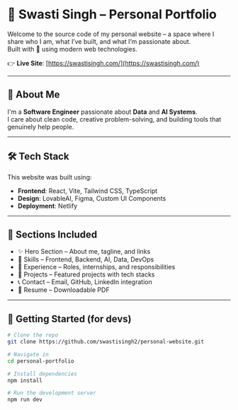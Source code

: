 # 💫 Swasti Singh – Personal Portfolio

Welcome to the source code of my personal website – a space where I share who I am, what I’ve built, and what I’m passionate about.  
Built with 💖 using modern web technologies.

👉 **Live Site**: [https://swastisingh.com/](https://swastisingh.com/)

---

## 🌟 About Me

I'm a **Software Engineer** passionate about **Data** and **AI Systems**.  
I care about clean code, creative problem-solving, and building tools that genuinely help people.

---

## 🛠️ Tech Stack

This website was built using:

- **Frontend**: React, Vite, Tailwind CSS, TypeScript
- **Design**: LovableAI, Figma, Custom UI Components
- **Deployment**: Netlify

---

## 📂 Sections Included

- ✨ Hero Section – About me, tagline, and links
- 🧠 Skills – Frontend, Backend, AI, Data, DevOps
- 💼 Experience – Roles, internships, and responsibilities
- 📁 Projects – Featured projects with tech stacks
- 📞 Contact – Email, GitHub, LinkedIn integration
- 📄 Resume – Downloadable PDF

---

## 🚀 Getting Started (for devs)

```bash
# Clone the repo
git clone https://github.com/swastisingh2/personal-website.git

# Navigate in
cd personal-portfolio

# Install dependencies
npm install

# Run the development server
npm run dev
